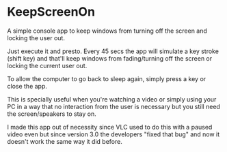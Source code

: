 # KeepScreenOn
A simple console app to keep windows from turning off the screen and locking the user out.

Just execute it and presto. Every 45 secs the app will simulate a key stroke (shift key) and that'll keep windows from fading/turning off the screen or locking the current user out.

To allow the computer to go back to sleep again, simply press a key or close the app.

This is specially useful when you're watching a video or simply using your PC in a way that no interaction from the user is necessary but you still need the screen/speakers to stay on.

I made this app out of necessity since VLC used to do this with a paused video even but since version 3.0 the developers "fixed that bug" and now it doesn't work the same way it did before.
